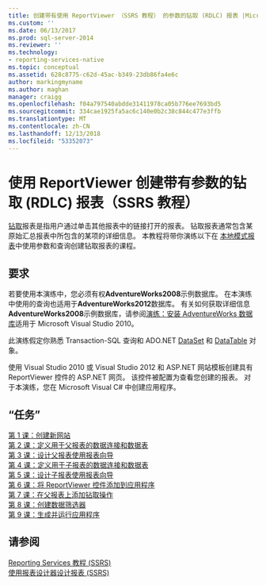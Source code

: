 ```yaml
---
title: 创建带有使用 ReportViewer （SSRS 教程） 的参数的钻取 (RDLC) 报表 |Microsoft Docs
ms.custom: ''
ms.date: 06/13/2017
ms.prod: sql-server-2014
ms.reviewer: ''
ms.technology:
- reporting-services-native
ms.topic: conceptual
ms.assetid: 628c8775-c62d-45ac-b349-23db86fa4e6c
author: markingmyname
ms.author: maghan
manager: craigg
ms.openlocfilehash: f04a797540abdde31411978ca05b776ee7693bd5
ms.sourcegitcommit: 334cae1925fa5ac6c140e0b2c38c844c477e3ffb
ms.translationtype: MT
ms.contentlocale: zh-CN
ms.lasthandoff: 12/13/2018
ms.locfileid: "53352073"
---
```

# <a name="create-a-drillthrough-rdlc-report-with-parameters-using-reportviewer-ssrs-tutorial"></a>使用 ReportViewer 创建带有参数的钻取 (RDLC) 报表（SSRS 教程）
  [钻取](https://technet.microsoft.com/library/ff519554.aspx)报表是指用户通过单击其他报表中的链接打开的报表。 钻取报表通常包含某原始汇总报表中所包含的某项的详细信息。 本教程将带你演练以下在 [本地模式报表](local-vs-connected-mode-report-viewer-reporting-services-sharepoint-mode.md)中使用参数和查询创建钻取报表的课程。  
  
## <a name="requirements"></a>要求  
 若要使用本演练中，您必须有权**AdventureWorks2008**示例数据库。 在本演练中使用的查询也适用于**AdventureWorks2012**数据库。 有关如何获取详细信息**AdventureWorks2008**示例数据库，请参阅[演练：安装 AdventureWorks 数据库](https://msdn.microsoft.com/library/aa992075\(v=vs.100\).aspx)适用于 Microsoft Visual Studio 2010。  
  
 此演练假定你熟悉 Transaction-SQL 查询和 ADO.NET [DataSet](https://msdn.microsoft.com/library/system.data.dataset\(v=vs.100\).aspx) 和 [DataTable](https://msdn.microsoft.com/library/system.data.datatable\(v=vs.100\).aspx) 对象。  
  
 使用 Visual Studio 2010 或 Visual Studio 2012 和 ASP.NET 网站模板创建具有 ReportViewer 控件的 ASP.NET 网页。 该控件被配置为查看您创建的报表。 对于本演练，您在 Microsoft Visual C# 中创建应用程序。  
  
## <a name="tasks"></a>“任务”  
 [第 1 课：创建新网站](../reporting-services/lesson-1-create-a-new-web-site.md)   
 [第 2 课：定义用于父报表的数据连接和数据表](../reporting-services/lesson-2-define-a-data-connection-and-data-table-for-parent-report.md)   
 [第 3 课：设计父报表使用报表向导](../reporting-services/lesson-3-design-the-parent-report-using-the-report-wizard.md)   
 [第 4 课：定义用于子报表的数据连接和数据表](../reporting-services/lesson-4-define-a-data-connection-and-data-table-for-child-report.md)   
 [第 5 课：设计子报表使用报表向导](../reporting-services/lesson-5-design-the-child-report-using-the-report-wizard.md)   
 [第 6 课：将 ReportViewer 控件添加到应用程序](../reporting-services/lesson-6-add-a-reportviewer-control-to-the-application.md)   
 [第 7 课：在父报表上添加钻取操作](../reporting-services/lesson-7-add-drillthrough-action-on-parent-report.md)   
 [第 8 课：创建数据筛选器](../reporting-services/lesson-8-create-a-data-filter.md)   
 [第 9 课：生成并运行应用程序](../reporting-services/lesson-9-build-and-run-the-application.md)  
  
## <a name="see-also"></a>请参阅  
 [Reporting Services 教程 (SSRS)](../reporting-services/reporting-services-tutorials-ssrs.md)   
 [使用报表设计器设计报表 (SSRS)](tools/design-reporting-services-paginated-reports-with-report-designer-ssrs.md)  
  
  
